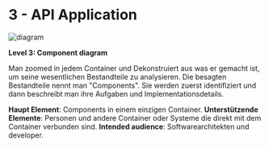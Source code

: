 # 3 - API Application

![diagram](https://www.plantuml.com/plantuml/svg/0/VLLDJnin4BqZyH-cEGK9oAMddeY00X8KH82gfsYoQpPMlRRbZwHfrV_UiRtUTSAg7CBkPEQzvvatpeLrQ9nlnV7H9ouhuMi6Q-Uq_JAR6ToUDzoj_SfRPYeb7PFkl5Bj36l3KMw4rtvs-VdiIQ1qhm_tCu6EMKUXvQLgjP8XNqVmuwFx-O_7rvVbzxkNs-NzzStrjwlfIOWxxWI3FXzgZet15jwL0RTcC7-wWnl2tU8Epk2hKZLSCS4tpEnWmSo6Lop0N98yv9APAMf-2fEYR4AlBuH4w5IZ5IUMW8v2G2Lu84Mj1Q_GSINjv0J-71y1_VMYfkZTkdyBwFHEJrt9a1YeRb7MWbd0_HoAnf0o_7UCd4zE3ccKgPafUHv3O1m-va9bM0Gx1Q_hqFtJI6IOCvnjK8oGQDorzB-aUKgXVQ8xcZTDWZ1XIow0d9I7uHHeeofcBNIGTeIjxcPLqlNps-DxG8aDaUKAG6jv8oDmF1HPrNcR3ngv_kwD_cerfQzmXPO5bkunO2-SCc4aD77DZENMHQjH1YJNSzb0vQrJBJMLIx97s_KrzhbhAsdnYRWq724xz8PsO5wtNCwr9iRdFWWnIfGc6I7qrRnZ5ONDXL1R2mE43NrjOok2_Rdf14JMWRDLAovOedg8pp0VF5mWvqD5N2s8jWEC1o9DrS_SSSxosHOxQb2xlFxLkoL52giKkvKTsQK6K6cnYilK0JupKKh-ppeHpePZg3ge-R0R2xzgkRFvE4wD58rvFNbsqDiJfkgnQNxWpbxDt6kZVBFE0iOWnlRWDJbvc8GjHb629jY3hXLMVqF14rIugGcm8PTOb_KSoYygdndMIS3MSCT6kZaYlAZFH-YNDkmEVGogFuxWq5A75qsucxENkXk6rZCXNZ1Pnn-KVm00)

**Level 3: Component diagram**

Man zoomed in jedem Container und Dekonstruiert aus was er gemacht ist, um seine wesentlichen Bestandteile zu analysieren.
Die besagten Bestandteile nennt man "Components". Sie werden zuerst identifiziert und dann beschreibt man ihre Aufgaben und Implementationsdetails.

**Haupt Element**: Components in einem einzigen Container.
**Unterstützende Elemente**: Personen und andere Container oder Systeme die direkt mit dem Container verbunden sind.
**Intended audience**: Softwarearchitekten und developer.
